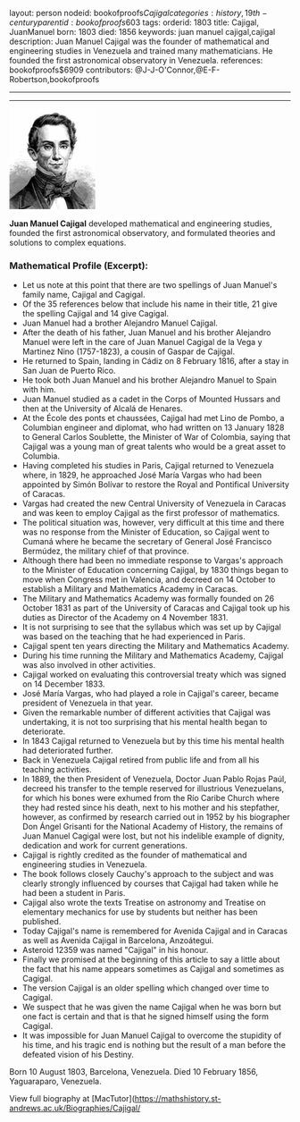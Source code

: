 layout: person
nodeid: bookofproofs$Cajigal
categories: history,19th-century
parentid: bookofproofs$603
tags: 
orderid: 1803
title: Cajigal, JuanManuel
born: 1803
died: 1856
keywords: juan manuel cajigal,cajigal
description: Juan Manuel Cajigal was the founder of mathematical and engineering studies in Venezuela and trained many mathematicians. He founded the first astronomical observatory in Venezuela.
references: bookofproofs$6909
contributors: @J-J-O'Connor,@E-F-Robertson,bookofproofs

---



---

![cajigal.jpg](https://github.com/bookofproofs/bookofproofs.github.io/blob/main/_sources/_assets/images/portraits/Cajigal.jpg?raw=true)

**Juan Manuel Cajigal**  developed mathematical and engineering studies, founded the first astronomical observatory, and formulated theories and solutions to complex equations.

### Mathematical Profile (Excerpt):
* Let us note at this point that there are two spellings of Juan Manuel's family name, Cajigal and Cagigal.
* Of the 35 references below that include his name in their title, 21 give the spelling Cajigal and 14 give Cagigal.
* Juan Manuel had a brother Alejandro Manuel Cajigal.
* After the death of his father, Juan Manuel and his brother Alejandro Manuel were left in the care of Juan Manuel Cagigal de la Vega y Martinez Nino (1757-1823), a cousin of Gaspar de Cajigal.
* He returned to Spain, landing in Cádiz on 8 February 1816, after a stay in San Juan de Puerto Rico.
* He took both Juan Manuel and his brother Alejandro Manuel to Spain with him.
* Juan Manuel studied as a cadet in the Corps of Mounted Hussars and then at the University of Alcalá de Henares.
* At the École des ponts et chaussées, Cajigal had met Lino de Pombo, a Columbian engineer and diplomat, who had written on 13 January 1828 to General Carlos Soublette, the Minister of War of Colombia, saying that Cajigal was a young man of great talents who would be a great asset to Columbia.
* Having completed his studies in Paris, Cajigal returned to Venezuela where, in 1829, he approached José María Vargas who had been appointed by Simón Bolívar to restore the Royal and Pontifical University of Caracas.
* Vargas had created the new Central University of Venezuela in Caracas and was keen to employ Cajigal as the first professor of mathematics.
* The political situation was, however, very difficult at this time and there was no response from the Minister of Education, so Cajigal went to Cumaná where he became the secretary of General José Francisco Bermúdez, the military chief of that province.
* Although there had been no immediate response to Vargas's approach to the Minister of Education concerning Cajigal, by 1830 things began to move when Congress met in Valencia, and decreed on 14 October to establish a Military and Mathematics Academy in Caracas.
* The Military and Mathematics Academy was formally founded on 26 October 1831 as part of the University of Caracas and Cajigal took up his duties as Director of the Academy on 4 November 1831.
* It is not surprising to see that the syllabus which was set up by Cajigal was based on the teaching that he had experienced in Paris.
* Cajigal spent ten years directing the Military and Mathematics Academy.
* During his time running the Military and Mathematics Academy, Cajigal was also involved in other activities.
* Cajigal worked on evaluating this controversial treaty which was signed on 14 December 1833.
* José María Vargas, who had played a role in Cajigal's career, became president of Venezuela in that year.
* Given the remarkable number of different activities that Cajigal was undertaking, it is not too surprising that his mental health began to deteriorate.
* In 1843 Cajigal returned to Venezuela but by this time his mental health had deteriorated further.
* Back in Venezuela Cajigal retired from public life and from all his teaching activities.
* In 1889, the then President of Venezuela, Doctor Juan Pablo Rojas Paúl, decreed his transfer to the temple reserved for illustrious Venezuelans, for which his bones were exhumed from the Río Caribe Church where they had rested since his death, next to his mother and his stepfather, however, as confirmed by research carried out in 1952 by his biographer Don Ángel Grisanti for the National Academy of History, the remains of Juan Manuel Cagigal were lost, but not his indelible example of dignity, dedication and work for current generations.
* Cajigal is rightly credited as the founder of mathematical and engineering studies in Venezuela.
* The book follows closely Cauchy's approach to the subject and was clearly strongly influenced by courses that Cajigal had taken while he had been a student in Paris.
* Cajigal also wrote the texts Treatise on astronomy and Treatise on elementary mechanics for use by students but neither has been published.
* Today Cajigal's name is remembered for Avenida Cajigal and in Caracas as well as Avenida Cajigal in Barcelona, Anzoátegui.
* Asteroid 12359 was named "Cajigal" in his honour.
* Finally we promised at the beginning of this article to say a little about the fact that his name appears sometimes as Cajigal and sometimes as Cagigal.
* The version Cajigal is an older spelling which changed over time to Cagigal.
* We suspect that he was given the name Cajigal when he was born but one fact is certain and that is that he signed himself using the form Cagigal.
* It was impossible for Juan Manuel Cajigal to overcome the stupidity of his time, and his tragic end is nothing but the result of a man before the defeated vision of his Destiny.

Born 10 August 1803, Barcelona, Venezuela. Died 10 February 1856, Yaguaraparo, Venezuela.

View full biography at [MacTutor](https://mathshistory.st-andrews.ac.uk/Biographies/Cajigal/
